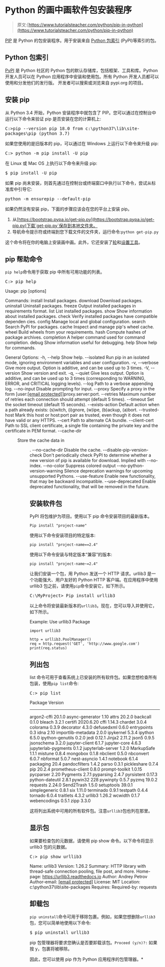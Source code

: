 # Python 的画中画软件包安装程序

> 原文:[https://www.tutorialsteacher.com/python/pip-in-python](https://www.tutorialsteacher.com/python/pip-in-python)

[PIP](https://pip.pypa.io/en/stable) 是 Python 的包安装程序。用于安装来自 [Python 包索引](https://pypi.org/) (PyPI)等索引的包。

## Python 包索引

[PyPI](https://pypi.org/) 是 Python 社区的 Python 包的默认存储库，包括框架、工具和库。Python 开发人员可以在 Python 应用程序中安装和使用包。所有 Python 开发人员都可以使用和分发他们的发行版。 开发者可以搜索或浏览来自 pypi.org 的项目。

## 安装 pip

从 Python 3.4 开始，Python 安装程序中就包含了 PIP。您可以通过在控制台中运行以下命令来验证 pip 是否安装在您的计算机上:

<samp>C:\>pip --version
pip 18.0 from c:\python37\lib\site-packages\pip (python 3.7)</samp>

如果您使用的是旧版本的 pip，可以通过在 Windows 上运行以下命令来升级 pip:

<samp>C:\> python -m pip install -U pip</samp>

在 Linux 或 Mac OS 上执行以下命令来升级 pip:

<samp>$ pip install -U pip</samp>

如果 pip 尚未安装，则首先通过在控制台或终端窗口中执行以下命令，尝试从标准库中引导它:

<samp>python -m ensurepip --default-pip</samp>

如果仍然没有安装 pip，下面的步骤应该会在您的平台上安装 pip。

1.  从[https://bootstrap.pypa.io/get-pip.py](https://bootstrap.pypa.io/get-pip.py)下载`get-pip.py`保存到本地文件夹。
2.  导航命令提示符或终端到您下载文件的文件夹，运行命令:`python get-pip.py`

这个命令将在你的电脑上安装画中画。此外，它还安装了[轮](https://packaging.python.org/key_projects/#wheel)和[设置工具](https://packaging.python.org/key_projects/#setuptools)。

## pip 帮助命令

`pip help`命令用于获取 pip 中所有可用功能的列表。

<samp>C:\> pip help

Usage:
pip <command> [options]

Commands:
install Install packages.
download Download packages.
uninstall Uninstall packages.
freeze Output installed packages in requirements format.
list List installed packages.
show Show information about installed packages.
check Verify installed packages have compatible dependen cies.
config Manage local and global configuration.
search Search PyPI for packages.
cache Inspect and manage pip's wheel cache.
wheel Build wheels from your requirements.
hash Compute hashes of package archives.
completion A helper command used for command completion.
debug Show information useful for debugging.
help Show help for commands.

General Options:
-h, --help Show help.
--isolated Run pip in an isolated mode, ignoring
environment variables and user configuration.
-v, --verbose Give more output. Option is additive, and can be
used up to 3 times.
-V, --version Show version and exit.
-q, --quiet Give less output. Option is additive, and can be
used up to 3 times (corresponding to WARNING,
ERROR, and CRITICAL logging levels).
--log <path > Path to a verbose appending log.
--no-input Disable prompting for input.
--proxy <proxy > Specify a proxy in the form [user:[[email protected]](/cdn-cgi/l/email-protection)]proxy.server:port.
--retries <retries > Maximum number of retries each connection should attempt (default 5 times).
--timeout <sec > Set the socket timeout (default 15 seconds).
--exists-action <action > Default action when a path already exists:
(s)witch, (i)gnore, (w)ipe, (b)ackup, (a)bort.
--trusted-host <hostname > Mark this host or host:port pair as trusted,
even though it does not have valid or any HTTPS.
--cert <path > Path to alternate CA bundle.
--client-cert <path > Path to SSL client certificate, a single file
containing the private key and the certificate
in PEM format.
--cache-dir <dir > Store the cache data in <dir >.
--no-cache-dir Disable the cache.
--disable-pip-version-check
Don't periodically check PyPI to determine
whether a new version of pip is available for
download. Implied with --no-index.
--no-color Suppress colored output
--no-python-version-warning
Silence deprecation warnings for upcoming
unsupported Pythons.
--use-feature <feature > Enable new functionality, that may be backward
incompatible.
--use-deprecated <feature > Enable deprecated functionality, that will be
removed in the future.</samp>

## 安装软件包

PyPI 将包维护为项目。使用以下 pip 命令安装项目的最新版本。

```
Pip install "project-name"
```

使用以下命令安装项目的特定版本:

```
pip install "project-name==2.4"
```

使用以下命令安装与特定版本“兼容”的版本:

```
pip install "project-name~=2.4"
```

让我们安装一个包，用 Python 发送一个 HTTP 请求。urllib3 是一个功能强大、用户友好的 Python HTTP 客户端。在应用程序中使用 urllib3 包之前，请使用`pip`命令安装它，如下所示。

<samp>C:\MyProject> Pip install urllib3</samp>

以上命令将安装最新版本的`urllib3`。现在，您可以导入并使用它，如下所示。

Example: Use urllib3 Package 

```
import urllib3

http = urllib3.PoolManager()
req = http.request('GET', 'http://www.google.com')
print(req.status) 
```

## 列出包

list 命令可用于查看系统上已安装的所有软件包。如果您想检查所有包装，使用`pip list`命令:

<samp>C:\> pip list

Package Version
------- -------
argon2-cffi 20.1.0
async-generator 1.10
attrs 20.2.0
backcall 0.1.0
bleach 3.2.1
certifi 2020.6.20
cffi 1.14.3
chardet 3.0.4
colorama 0.3.9
decorator 4.3.0
defusedxml 0.6.0
entrypoints 0.3
idna 2.10
importlib-metadata 2.0.0
ipykernel 5.3.4
ipython 6.5.0
ipython-genutils 0.2.0
jedi 0.12.1
Jinja2 2.11.2
json5 0.9.5
jsonschema 3.2.0
jupyter-client 6.1.7
jupyter-core 4.6.3
jupyterlab-pygments 0.1.2
jupyterlab-server 1.2.0
MarkupSafe 1.1.1
mistune 0.8.4
mongobox 0.1.8
nbclient 0.5.0
nbconvert 6.0.7
nbformat 5.0.7
nest-asyncio 1.4.1
notebook 6.1.4
packaging 20.4
pandocfilters 1.4.2
parso 0.3.1
pickleshare 0.7.4
pip 20.2.4
prometheus-client 0.8.0
prompt-toolkit 1.0.15
pycparser 2.20
Pygments 2.7.1
pyparsing 2.4.7
pyrsistent 0.17.3
python-dateutil 2.8.1
pywin32 228
pywinpty 0.5.7
pyzmq 19.0.2
requests 2.24.0
Send2Trash 1.5.0
setuptools 39.0.1
simplegeneric 0.8.1
six 1.11.0
terminado 0.9.1
testpath 0.4.4
tornado 6.0.4
traitlets 4.3.2
urllib3 1.26.2
wcwidth 0.1.7
webencodings 0.5.1
zipp 3.3.0</samp> 

这将列出系统中可用的所有软件包。注意`urllib3`包也列在那里。

## 显示包

如果要检查包的元数据，请使用 pip show 命令。以下命令将显示 urllib3 包的元数据。

<samp>C:\> pip show urllib3

Name: urllib3
Version: 1.26.2
Summary: HTTP library with thread-safe connection pooling, file post, and more.
Home-page: https://urllib3.readthedocs.io
Author: Andrey Petrov
Author-email: [[email protected]](/cdn-cgi/l/email-protection)
License: MIT
Location: c:\python37\lib\site-packages
Requires:
Required-by: requests</samp>

## 卸载包

`pip uninstall`命令可用于移除包裹。例如，如果您想删除`urllib3`包，您可以简单地使用以下命令:

<samp>$ pip uninstall urllib3</samp>

pip 包管理器将要求您确认是否要卸载该包。`Proceed (y/n)?:` 如果按 y，包裹将被移除。

因此，您可以使用 pip 作为 Python 应用程序的包管理器。*